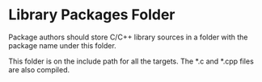 Library Packages Folder
=======================

Package authors should store C/C++ library sources in a folder with the package name under this folder.

This folder is on the include path for all the targets. The *.c and *.cpp files are also compiled.